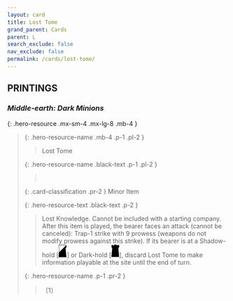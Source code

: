 ```yaml
---
layout: card
title: Lost Tome
grand_parent: Cards
parent: L
search_exclude: false
nav_exclude: false
permalink: /cards/lost-tome/
---
```


## PRINTINGS


### _Middle-earth: Dark Minions_

{: .hero-resource .mx-sm-4 .mx-lg-8 .mb-4 }
> {: .hero-resource-name .mb-4 .p-1 .pl-2 }
> > <div class="card-mp"></div>
> > <div class="card-name">Lost Tome</div>
>
> {: .hero-resource-name .black-text .p-1 .pl-2 }
> > &nbsp;
>
> {: .card-classification .pr-2 }
> Minor Item
>
> {: .hero-resource-text .black-text .p-2 }
> > Lost Knowledge. Cannot be included with a starting company. After this item is played, the bearer faces an attack (cannot be canceled): Trap-1 strike with 9 prowess (weapons do not modify prowess against this strike). If its bearer is at a Shadow-hold \[![](/assets/images/shadow-hold.svg)] or Dark-hold \[![](/assets/images/dark-hold.svg)], discard Lost Tome to make information playable at the site until the end of turn.  
> 
> {: .hero-resource-name .p-1 .pr-2 }
> > <div class="card-shield"></div>
> > <div class="card-corruption">〔1〕</div>
